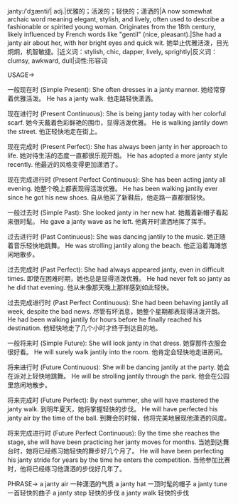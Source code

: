 janty:/ˈdʒænti/| adj.|优雅的；活泼的；轻快的；潇洒的|A now somewhat archaic word meaning elegant, stylish, and lively, often used to describe a fashionable or spirited young woman.  Originates from the 18th century, likely influenced by French words like "gentil" (nice, pleasant).|She had a janty air about her, with her bright eyes and quick wit. 她举止优雅活泼，目光炯炯，机智敏捷。|近义词：stylish, chic, dapper, lively, sprightly|反义词：clumsy, awkward, dull|词性:形容词

USAGE->

一般现在时 (Simple Present):
She often dresses in a janty manner. 她经常穿着优雅活泼。
He has a janty walk. 他走路轻快潇洒。

现在进行时 (Present Continuous):
She is being janty today with her colorful scarf. 她今天戴着色彩鲜艳的围巾，显得活泼优雅。
He is walking jantily down the street. 他正轻快地走在街上。


现在完成时 (Present Perfect):
She has always been janty in her approach to life.  她对待生活的态度一直都很乐观开朗。
He has adopted a more janty style recently. 他最近的风格变得更加潇洒了。

现在完成进行时 (Present Perfect Continuous):
She has been acting janty all evening. 她整个晚上都表现得活泼优雅。
He has been walking jantily ever since he got his new shoes. 自从他买了新鞋后，他走路一直都很轻快。

一般过去时 (Simple Past):
She looked janty in her new hat.  她戴着新帽子看起来很时髦。
He gave a janty wave as he left. 他离开时潇洒地挥了挥手。

过去进行时 (Past Continuous):
She was dancing jantily to the music. 她正随着音乐轻快地跳舞。
He was strolling jantily along the beach. 他正沿着海滩悠闲地散步。

过去完成时 (Past Perfect):
She had always appeared janty, even in difficult times. 即使在困难时期，她也总是显得活泼优雅。
He had never felt so janty as he did that evening. 他从未像那天晚上那样感到如此轻快。

过去完成进行时 (Past Perfect Continuous):
She had been behaving jantily all week, despite the bad news. 尽管有坏消息，她整个星期都表现得活泼开朗。
He had been walking jantily for hours before he finally reached his destination. 他轻快地走了几个小时才终于到达目的地。

一般将来时 (Simple Future):
She will look janty in that dress. 她穿那件衣服会很好看。
He will surely walk jantily into the room. 他肯定会轻快地走进房间。


将来进行时 (Future Continuous):
She will be dancing jantily at the party.  她会在派对上轻快地跳舞。
He will be strolling jantily through the park. 他会在公园里悠闲地散步。


将来完成时 (Future Perfect):
By next summer, she will have mastered the janty walk. 到明年夏天，她将掌握轻快的步伐。
He will have perfected his janty air by the time of the ball. 到舞会的时候，他将完美地展现他潇洒的风度。

将来完成进行时 (Future Perfect Continuous):
By the time she reaches the stage, she will have been practicing her janty moves for months. 当她到达舞台时，她将已经练习她轻快的舞步好几个月了。
He will have been perfecting his janty stride for years by the time he enters the competition. 当他参加比赛时，他将已经练习他潇洒的步伐好几年了。



PHRASE->
a janty air  一种潇洒的气质
a janty hat  一顶时髦的帽子
a janty tune  一首轻快的曲子
a janty step  轻快的步伐
a janty walk  轻快的步伐